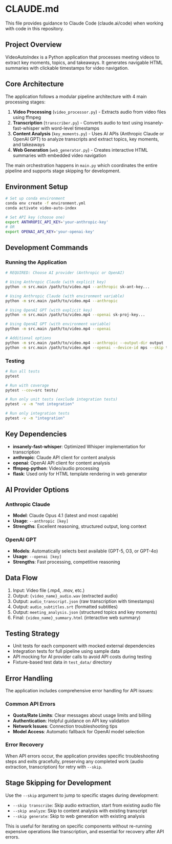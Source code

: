 # CLAUDE.md

This file provides guidance to Claude Code (claude.ai/code) when working with code in this repository.

## Project Overview

VideoAutoIndex is a Python application that processes meeting videos to extract key moments, topics, and takeaways. It generates navigable HTML summaries with clickable timestamps for video navigation.

## Core Architecture

The application follows a modular pipeline architecture with 4 main processing stages:

1. **Video Processing** (`video_processor.py`) - Extracts audio from video files using ffmpeg
2. **Transcription** (`transcriber.py`) - Converts audio to text using insanely-fast-whisper with word-level timestamps
3. **Content Analysis** (`key_moments.py`) - Uses AI APIs (Anthropic Claude or OpenAI GPT) to analyze transcripts and extract topics, key moments, and takeaways
4. **Web Generation** (`web_generator.py`) - Creates interactive HTML summaries with embedded video navigation

The main orchestration happens in `main.py` which coordinates the entire pipeline and supports stage skipping for development.

## Environment Setup

```bash
# Set up conda environment
conda env create -f environment.yml
conda activate video-auto-index

# Set API key (choose one)
export ANTHROPIC_API_KEY='your-anthropic-key'
# OR
export OPENAI_API_KEY='your-openai-key'
```

## Development Commands

### Running the Application
```bash
# REQUIRED: Choose AI provider (Anthropic or OpenAI)

# Using Anthropic Claude (with explicit key)
python -m src.main /path/to/video.mp4 --anthropic sk-ant-key...

# Using Anthropic Claude (with environment variable)
python -m src.main /path/to/video.mp4 --anthropic

# Using OpenAI GPT (with explicit key) 
python -m src.main /path/to/video.mp4 --openai sk-proj-key...

# Using OpenAI GPT (with environment variable)
python -m src.main /path/to/video.mp4 --openai

# Additional options
python -m src.main /path/to/video.mp4 --anthropic --output-dir output
python -m src.main /path/to/video.mp4 --openai --device-id mps --skip transcribe
```

### Testing
```bash
# Run all tests
pytest

# Run with coverage
pytest --cov=src tests/

# Run only unit tests (exclude integration tests)
pytest -v -m "not integration"

# Run only integration tests
pytest -v -m "integration"
```

## Key Dependencies

- **insanely-fast-whisper**: Optimized Whisper implementation for transcription
- **anthropic**: Claude API client for content analysis
- **openai**: OpenAI API client for content analysis
- **ffmpeg-python**: Video/audio processing
- **flask**: Used only for HTML template rendering in web generator

## AI Provider Options

### Anthropic Claude
- **Model**: Claude Opus 4.1 (latest and most capable)
- **Usage**: `--anthropic [key]`
- **Strengths**: Excellent reasoning, structured output, long context

### OpenAI GPT
- **Models**: Automatically selects best available (GPT-5, O3, or GPT-4o)
- **Usage**: `--openai [key]`
- **Strengths**: Fast processing, competitive reasoning

## Data Flow

1. Input: Video file (.mp4, .mov, etc.)
2. Output: `{video_name}_audio.wav` (extracted audio)
3. Output: `audio_transcript.json` (raw transcription with timestamps)
4. Output: `audio_subtitles.srt` (formatted subtitles)
5. Output: `meeting_analysis.json` (structured topics and key moments)
6. Final: `{video_name}_summary.html` (interactive web summary)

## Testing Strategy

- Unit tests for each component with mocked external dependencies
- Integration tests for full pipeline using sample data
- API mocking for AI provider calls to avoid API costs during testing
- Fixture-based test data in `test_data/` directory

## Error Handling

The application includes comprehensive error handling for API issues:

### Common API Errors
- **Quota/Rate Limits**: Clear messages about usage limits and billing
- **Authentication**: Helpful guidance on API key validation
- **Network Issues**: Connection troubleshooting tips
- **Model Access**: Automatic fallback for OpenAI model selection

### Error Recovery
When API errors occur, the application provides specific troubleshooting steps and exits gracefully, preserving any completed work (audio extraction, transcription) for retry with `--skip`.

## Stage Skipping for Development

Use the `--skip` argument to jump to specific stages during development:
- `--skip transcribe`: Skip audio extraction, start from existing audio file
- `--skip analyze`: Skip to content analysis with existing transcript
- `--skip generate`: Skip to web generation with existing analysis

This is useful for iterating on specific components without re-running expensive operations like transcription, and essential for recovery after API errors.